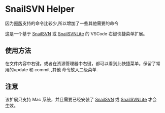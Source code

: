 # SnailSVN Helper
因为[原版](https://marketplace.visualstudio.com/items?itemName=Zlorn.snail-svn-helper)支持的命令比较少,所以增加了一些其他需要的命令

这是一个基于 [SnailSVN](https://apps.apple.com/cn/app/snailsvn/id847259925) 或 [SnailSVNLite](https://apps.apple.com/cn/app/snailsvn/id1063090543) 的 VSCode 右键快捷菜单扩展。



## 使用方法
在文件内容中右键，或者在资源管理器中右键，都可以看到此快捷菜单。保留了常用的update 和 commit ,其他 命令放入二级菜单.


## 注意
该扩展只支持 Mac 系统，并且需要已经安装了 [SnailSVN](https://apps.apple.com/cn/app/snailsvn/id847259925) 或 [SnailSVNLite](https://apps.apple.com/cn/app/snailsvn/id1063090543) 才会生效。  
